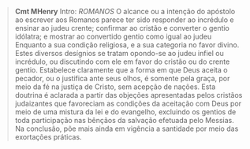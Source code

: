 
> **Cmt MHenry** Intro: *ROMANOS* O alcance ou a intenção do apóstolo ao escrever aos Romanos parece ter sido responder ao incrédulo e ensinar ao judeu crente; confirmar ao cristão e converter o gentio idólatra; e mostrar ao convertido gentio como igual ao judeu Enquanto a sua condição religiosa, e a sua categoria no favor divino. Estes diversos desígnios se tratam opondo-se ao judeu infiel ou incrédulo, ou discutindo com ele em favor do cristão ou do crente gentio. Estabelece claramente que a forma em que Deus aceita o pecador, ou o justifica ante seus olhos, é somente pela graça, por meio da fé na justiça de Cristo, sem acepção de nações. Esta doutrina é aclarada a partir das objeções apresentadas pelos cristãos judaizantes que favoreciam as condições da aceitação com Deus por meio de uma mistura da lei e do evangelho, excluindo os gentios de toda participação nas bênçãos da salvação efetuada pelo Messias. Na conclusão, põe mais ainda em vigência a santidade por meio das exortações práticas.